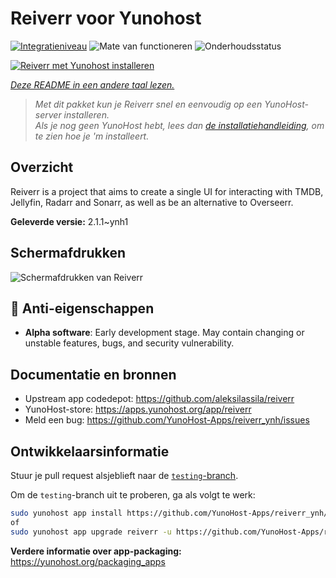 <!--
NB: Deze README is automatisch gegenereerd door <https://github.com/YunoHost/apps/tree/master/tools/readme_generator>
Hij mag NIET handmatig aangepast worden.
-->

# Reiverr voor Yunohost

[![Integratieniveau](https://apps.yunohost.org/badge/integration/reiverr)](https://ci-apps.yunohost.org/ci/apps/reiverr/)
![Mate van functioneren](https://apps.yunohost.org/badge/state/reiverr)
![Onderhoudsstatus](https://apps.yunohost.org/badge/maintained/reiverr)

[![Reiverr met Yunohost installeren](https://install-app.yunohost.org/install-with-yunohost.svg)](https://install-app.yunohost.org/?app=reiverr)

*[Deze README in een andere taal lezen.](./ALL_README.md)*

> *Met dit pakket kun je Reiverr snel en eenvoudig op een YunoHost-server installeren.*  
> *Als je nog geen YunoHost hebt, lees dan [de installatiehandleiding](https://yunohost.org/install), om te zien hoe je 'm installeert.*

## Overzicht

Reiverr is a project that aims to create a single UI for interacting with TMDB, Jellyfin, Radarr and Sonarr, as well as be an alternative to Overseerr.

**Geleverde versie:** 2.1.1~ynh1

## Schermafdrukken

![Schermafdrukken van Reiverr](./doc/screenshots/screenshot.png)

## :red_circle: Anti-eigenschappen

- **Alpha software**: Early development stage. May contain changing or unstable features, bugs, and security vulnerability.

## Documentatie en bronnen

- Upstream app codedepot: <https://github.com/aleksilassila/reiverr>
- YunoHost-store: <https://apps.yunohost.org/app/reiverr>
- Meld een bug: <https://github.com/YunoHost-Apps/reiverr_ynh/issues>

## Ontwikkelaarsinformatie

Stuur je pull request alsjeblieft naar de [`testing`-branch](https://github.com/YunoHost-Apps/reiverr_ynh/tree/testing).

Om de `testing`-branch uit te proberen, ga als volgt te werk:

```bash
sudo yunohost app install https://github.com/YunoHost-Apps/reiverr_ynh/tree/testing --debug
of
sudo yunohost app upgrade reiverr -u https://github.com/YunoHost-Apps/reiverr_ynh/tree/testing --debug
```

**Verdere informatie over app-packaging:** <https://yunohost.org/packaging_apps>
